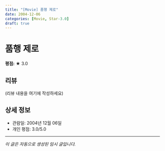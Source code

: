 ```yaml
---
title: "[Movie] 품행 제로"
date: 2004-12-06
categories: [Movie, Star-3.0]
draft: true
---
```


# 품행 제로

**평점:** ★ 3.0

## 리뷰

(리뷰 내용을 여기에 작성하세요)

## 상세 정보

- 관람일: 2004년 12월 06일
- 개인 평점: 3.0/5.0

---

*이 글은 자동으로 생성된 임시 글입니다.*
